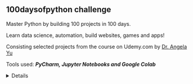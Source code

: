 
<h2> 100daysofpython challenge </h2>



Master Python by building 100 projects in 100 days. 

Learn data science, automation, build websites, games and apps!

Consisting selected projects from the course on Udemy.com by [Dr. Angela Yu](https://www.udemy.com/course/100-days-of-code/)


Tools used: ***PyCharm, Jupyter Notebooks and Google Colab***

<details id=1>

<!-- 100 days of Python content -->


1. Day1 Rename band-name-generator-start.py

1. Day2 Python - Create Maps with Folium and Leaflet.js


</details>
